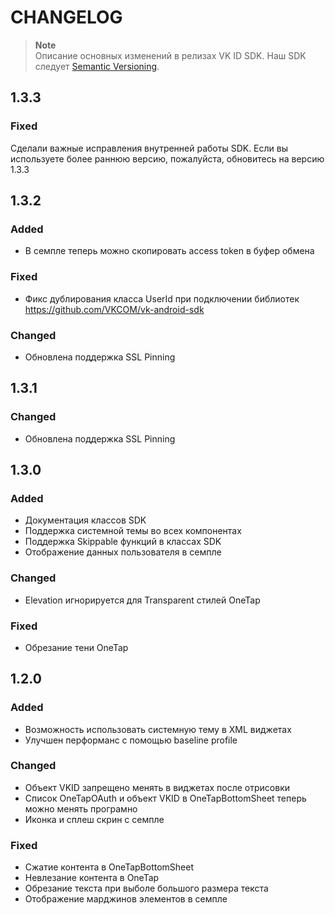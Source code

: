 # CHANGELOG

> **Note**\
> Описание основных изменений в релизах VK ID SDK. Наш SDK следует [Semantic Versioning](https://semver.org/spec/v2.0.0.html).

## 1.3.3

### Fixed
Сделали важные исправления внутренней работы SDK. Если вы используете более раннюю версию, пожалуйста, обновитесь на версию 1.3.3
 
## 1.3.2

### Added
- В сeмпле теперь можно скопировать access token в буфер обмена
 
### Fixed
- Фикс дублирования класса UserId при подключении библиотек https://github.com/VKCOM/vk-android-sdk
 
### Changed
- Обновлена поддержка SSL Pinning

## 1.3.1

### Changed
- Обновлена поддержка SSL Pinning

## 1.3.0

### Added
- Документация классов SDK
- Поддержка системной темы во всех компонентах
- Поддержка Skippable функций в классах SDK
- Отображение данных пользователя в семпле

### Changed
- Elevation игнорируется для Transparent стилей OneTap

### Fixed
- Обрезание тени OneTap

## 1.2.0

### Added
- Возможность использовать системную тему в XML виджетах
- Улучшен перформанс с помощью baseline profile

### Changed
- Объект VKID запрещено менять в виджетах после отрисовки
- Список OneTapOAuth и объект VKID в OneTapBottomSheet теперь можно менять програмно
- Иконка и сплеш скрин с семпле

### Fixed
- Сжатие контента в OneTapBottomSheet
- Невлезание контента в OneTap
- Обрезание текста при выболе большого размера текста
- Отображение марджинов элементов в семпле
